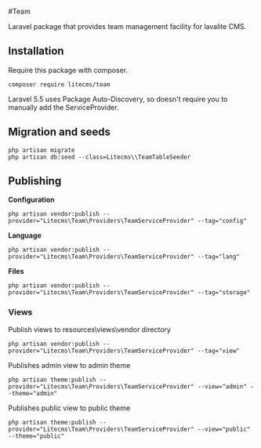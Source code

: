 #Team

Laravel package that provides team management facility for lavalite CMS.

## Installation

Require this package with composer. 

    composer require litecms/team

Laravel 5.5 uses Package Auto-Discovery, so doesn't require you to manually add the ServiceProvider.

## Migration and seeds

    php artisan migrate
    php artisan db:seed --class=Litecms\\TeamTableSeeder
    
## Publishing

**Configuration**

    php artisan vendor:publish --provider="Litecms\Team\Providers\TeamServiceProvider" --tag="config"

**Language**

    php artisan vendor:publish --provider="Litecms\Team\Providers\TeamServiceProvider" --tag="lang"

**Files**

    php artisan vendor:publish --provider="Litecms\Team\Providers\TeamServiceProvider" --tag="storage"

### Views

Publish views to resources\views\vendor directory

    php artisan vendor:publish --provider="Litecms\Team\Providers\TeamServiceProvider" --tag="view"

Publishes admin view to admin theme

    php artisan theme:publish --provider="Litecms\Team\Providers\TeamServiceProvider" --view="admin" --theme="admin"

Publishes public view to public theme

    php artisan theme:publish --provider="Litecms\Team\Providers\TeamServiceProvider" --view="public" --theme="public"